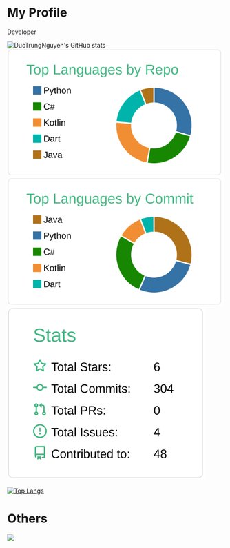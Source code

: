 # My Profile

Developer

![DucTrungNguyen's GitHub stats](https://github-readme-stats.vercel.app/api?username=DucTrungNguyen&show_icons=true&theme=radical&cache_seconds=1800&count_private=true)
[![](./profile-summary-card-output/vue/1-repos-per-language.svg)](https://github.com/DucTrungNguyen/DucTrungNguyen)
[![](./profile-summary-card-output/vue/2-most-commit-language.svg)](https://github.com/DucTrungNguyen/DucTrungNguyen)
[![](./profile-summary-card-output/vue/3-stats.svg)](https://github.com/DucTrungNguyen/DucTrungNguyen)
<!-- [![](./profile-summary-card-output/vue/4-productive-time.svg)](https://github.com/DucTrungNguyen/DucTrungNuyen) -->


[![Top Langs](https://github-readme-stats.vercel.app/api/top-langs/?username=DucTrungNguyen&layout=compact)](https://github.com/DucTrungNguyen/DucTrungNguyen)


# Others
![](https://komarev.com/ghpvc/?username=DucTrungNguyen&color=green)
